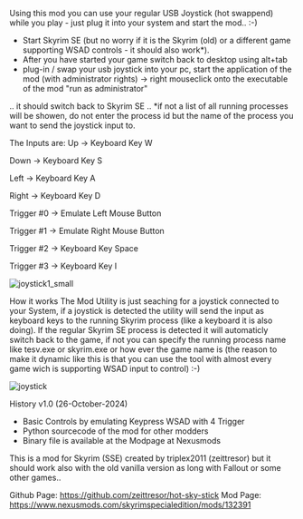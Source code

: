 Using this mod you can use your regular USB Joystick (hot swappend) while you play - just plug it into your system and start the mod.. :-)

- Start Skyrim SE (but no worry if it is the Skyrim (old) or a different game supporting WSAD controls - it should also work*).
- After you have started your game switch back to desktop using alt+tab
- plug-in / swap your usb joystick into your pc, start the application of the mod (with administrator rights)
  -> right mouseclick onto the executable of the mod "run as administrator"

.. it should switch back to Skyrim SE .. *if not a list of all running processes will be showen, do not enter
the process id but the name of the process you want to send the joystick input to.

The Inputs are:
Up -> Keyboard Key W

Down -> Keyboard Key S

Left -> Keyboard Key A

Right -> Keyboard Key D

Trigger #0 -> Emulate Left Mouse Button

Trigger #1 -> Emulate Right Mouse Button

Trigger #2 -> Keyboard Key Space

Trigger #3 -> Keyboard Key I


![joystick1_small](https://github.com/user-attachments/assets/f1677da5-20cb-4aa2-a759-8801cbe0db4b)

How it works
The Mod Utility is just seaching for a joystick connected to your System, if a joystick is detected the utility will send the input as keyboard keys
to the running Skyrim process (like a keyboard it is also doing). If the regular Skyrim SE process is detected it will automaticly switch back to the game,
if not you can specify the running process name like tesv.exe or skyrim.exe or how ever the game name is (the reason to make it dynamic like this is
that you can use the tool with almost every game wich is supporting WSAD input to control) :-)

![joystick](https://github.com/user-attachments/assets/76606d44-fec9-4f94-bc15-ee5abd0d3475)

History
v1.0 (26-October-2024)
- Basic Controls by emulating Keypress WSAD with 4 Trigger
- Python sourcecode of the mod for other modders
- Binary file is available at the Modpage at Nexusmods

This is a mod for Skyrim (SSE) created by triplex2011 (zeittresor) but it should work also with the old vanilla version as long with Fallout or some other games..

Github Page: https://github.com/zeittresor/hot-sky-stick
Mod Page: https://www.nexusmods.com/skyrimspecialedition/mods/132391
